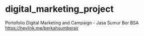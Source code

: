 # digital_marketing_project
Portofolio Digital Marketing and Campaign - Jasa Sumur Bor BSA
https://heylink.me/berkahsumberair
